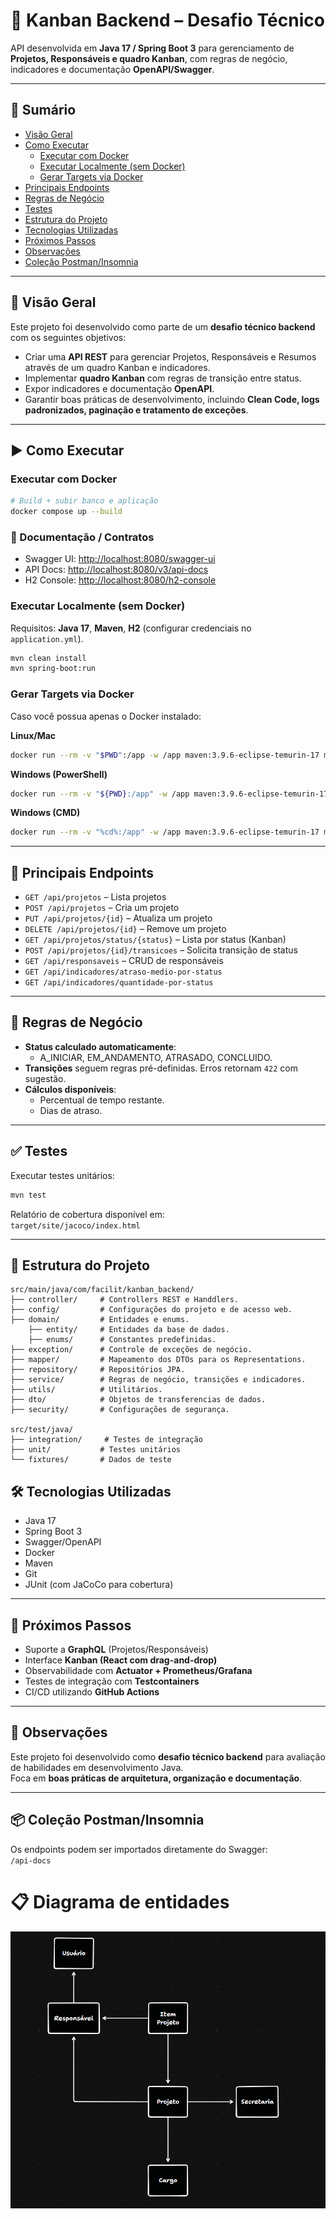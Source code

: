 # 📌 Kanban Backend – Desafio Técnico

API desenvolvida em **Java 17 / Spring Boot 3** para gerenciamento de **Projetos, Responsáveis e quadro Kanban**, com regras de negócio, indicadores e documentação **OpenAPI/Swagger**.

---

## 📖 Sumário
- [Visão Geral](#-visão-geral)
- [Como Executar](#-como-executar)
    - [Executar com Docker](#executar-com-docker)
    - [Executar Localmente (sem Docker)](#executar-localmente-sem-docker)
    - [Gerar Targets via Docker](#gerar-targets-via-docker)
- [Principais Endpoints](#-principais-endpoints)
- [Regras de Negócio](#-regras-de-negócio)
- [Testes](#-testes)
- [Estrutura do Projeto](#-estrutura-do-projeto)
- [Tecnologias Utilizadas](#-tecnologias-utilizadas)
- [Próximos Passos](#-próximos-passos)
- [Observações](#-observações)
- [Coleção Postman/Insomnia](#-coleção-postmaninsomnia)

---

## 📝 Visão Geral
Este projeto foi desenvolvido como parte de um **desafio técnico backend** com os seguintes objetivos:
- Criar uma **API REST** para  gerenciar Projetos, Responsáveis e Resumos através de um quadro Kanban e indicadores.
- Implementar **quadro Kanban** com regras de transição entre status.
- Expor indicadores e documentação **OpenAPI**.
- Garantir boas práticas de desenvolvimento, incluindo **Clean Code, logs padronizados, paginação e tratamento de exceções**.

---

## ▶️ Como Executar

### Executar com Docker
```bash
# Build + subir banco e aplicação
docker compose up --build
```

### 🚀 Documentação / Contratos
- Swagger UI: [http://localhost:8080/swagger-ui](http://localhost:8080/swagger-ui)
- API Docs: [http://localhost:8080/v3/api-docs](http://localhost:8080/v3/api-docs)
- H2 Console: [http://localhost:8080/h2-console](http://localhost:8080/h2-console)


### Executar Localmente (sem Docker)
Requisitos: **Java 17**, **Maven**, **H2** (configurar credenciais no `application.yml`).
```bash
mvn clean install
mvn spring-boot:run
```

### Gerar Targets via Docker
Caso você possua apenas o Docker instalado:

**Linux/Mac**
```bash
docker run --rm -v "$PWD":/app -w /app maven:3.9.6-eclipse-temurin-17 mvn clean install
```

**Windows (PowerShell)**
```bash
docker run --rm -v "${PWD}:/app" -w /app maven:3.9.6-eclipse-temurin-17 mvn clean install
```

**Windows (CMD)**
```bash
docker run --rm -v "%cd%:/app" -w /app maven:3.9.6-eclipse-temurin-17 mvn clean install
```

---

## 📄 Principais Endpoints
- `GET /api/projetos` – Lista projetos
- `POST /api/projetos` – Cria um projeto
- `PUT /api/projetos/{id}` – Atualiza um projeto
- `DELETE /api/projetos/{id}` – Remove um projeto
- `GET /api/projetos/status/{status}` – Lista por status (Kanban)
- `POST /api/projetos/{id}/transicoes` – Solicita transição de status
- `GET /api/responsaveis` – CRUD de responsáveis
- `GET /api/indicadores/atraso-medio-por-status`
- `GET /api/indicadores/quantidade-por-status`

---

## 🔄 Regras de Negócio
- **Status calculado automaticamente**:
    - A_INICIAR, EM_ANDAMENTO, ATRASADO, CONCLUIDO.
- **Transições** seguem regras pré-definidas. Erros retornam `422` com sugestão.
- **Cálculos disponíveis**:
    - Percentual de tempo restante.
    - Dias de atraso.

---

## ✅ Testes
Executar testes unitários:
```bash
mvn test
```
Relatório de cobertura disponível em:  
`target/site/jacoco/index.html`

---

## 📂 Estrutura do Projeto

```
src/main/java/com/facilit/kanban_backend/
├── controller/     # Controllers REST e Handdlers.
├── config/         # Configurações do projeto e de acesso web.
├── domain/         # Entidades e enums.
    ├── entity/     # Entidades da base de dados.
    ├── enums/      # Constantes predefinidas.
├── exception/      # Controle de exceções de negócio.
├── mapper/         # Mapeamento dos DTOs para os Representations.
├── repository/     # Repositórios JPA.
├── service/        # Regras de negócio, transições e indicadores.
├── utils/          # Utilitários.
├── dto/            # Objetos de transferencias de dados.
├── security/       # Configurações de segurança.

src/test/java/
├── integration/     # Testes de integração
├── unit/           # Testes unitários
└── fixtures/       # Dados de teste
```

## 🛠️ Tecnologias Utilizadas
- Java 17
- Spring Boot 3
- Swagger/OpenAPI
- Docker
- Maven
- Git
- JUnit (com JaCoCo para cobertura)

---

## 🚀 Próximos Passos
- Suporte a **GraphQL** (Projetos/Responsáveis)
- Interface **Kanban (React com drag-and-drop)**
- Observabilidade com **Actuator + Prometheus/Grafana**
- Testes de integração com **Testcontainers**
- CI/CD utilizando **GitHub Actions**

---

## 📌 Observações
Este projeto foi desenvolvido como **desafio técnico backend** para avaliação de habilidades em desenvolvimento Java.  
Foca em **boas práticas de arquitetura, organização e documentação**.

---

## 📦 Coleção Postman/Insomnia
Os endpoints podem ser importados diretamente do Swagger:  
`/api-docs`


# 📋 Diagrama de entidades

![img_1.png](img_1.png)